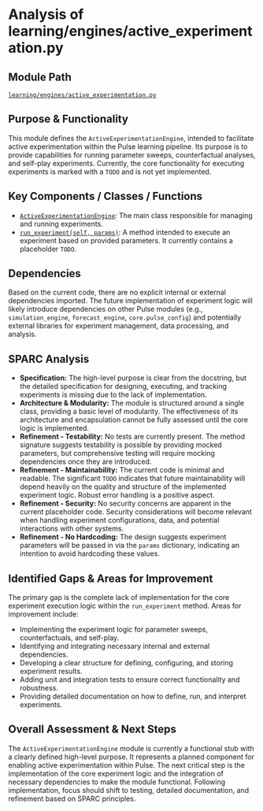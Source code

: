 # Analysis of learning/engines/active_experimentation.py

## Module Path

[`learning/engines/active_experimentation.py`](learning/engines/active_experimentation.py:1)

## Purpose & Functionality

This module defines the `ActiveExperimentationEngine`, intended to facilitate active experimentation within the Pulse learning pipeline. Its purpose is to provide capabilities for running parameter sweeps, counterfactual analyses, and self-play experiments. Currently, the core functionality for executing experiments is marked with a `TODO` and is not yet implemented.

## Key Components / Classes / Functions

- [`ActiveExperimentationEngine`](learning/engines/active_experimentation.py:7): The main class responsible for managing and running experiments.
- [`run_experiment(self, params)`](learning/engines/active_experimentation.py:11): A method intended to execute an experiment based on provided parameters. It currently contains a placeholder `TODO`.

## Dependencies

Based on the current code, there are no explicit internal or external dependencies imported. The future implementation of experiment logic will likely introduce dependencies on other Pulse modules (e.g., `simulation_engine`, `forecast_engine`, `core.pulse_config`) and potentially external libraries for experiment management, data processing, and analysis.

## SPARC Analysis

- **Specification:** The high-level purpose is clear from the docstring, but the detailed specification for designing, executing, and tracking experiments is missing due to the lack of implementation.
- **Architecture & Modularity:** The module is structured around a single class, providing a basic level of modularity. The effectiveness of its architecture and encapsulation cannot be fully assessed until the core logic is implemented.
- **Refinement - Testability:** No tests are currently present. The method signature suggests testability is possible by providing mocked parameters, but comprehensive testing will require mocking dependencies once they are introduced.
- **Refinement - Maintainability:** The current code is minimal and readable. The significant `TODO` indicates that future maintainability will depend heavily on the quality and structure of the implemented experiment logic. Robust error handling is a positive aspect.
- **Refinement - Security:** No security concerns are apparent in the current placeholder code. Security considerations will become relevant when handling experiment configurations, data, and potential interactions with other systems.
- **Refinement - No Hardcoding:** The design suggests experiment parameters will be passed in via the `params` dictionary, indicating an intention to avoid hardcoding these values.

## Identified Gaps & Areas for Improvement

The primary gap is the complete lack of implementation for the core experiment execution logic within the `run_experiment` method. Areas for improvement include:

- Implementing the experiment logic for parameter sweeps, counterfactuals, and self-play.
- Identifying and integrating necessary internal and external dependencies.
- Developing a clear structure for defining, configuring, and storing experiment results.
- Adding unit and integration tests to ensure correct functionality and robustness.
- Providing detailed documentation on how to define, run, and interpret experiments.

## Overall Assessment & Next Steps

The `ActiveExperimentationEngine` module is currently a functional stub with a clearly defined high-level purpose. It represents a planned component for enabling active experimentation within Pulse. The next critical step is the implementation of the core experiment logic and the integration of necessary dependencies to make the module functional. Following implementation, focus should shift to testing, detailed documentation, and refinement based on SPARC principles.